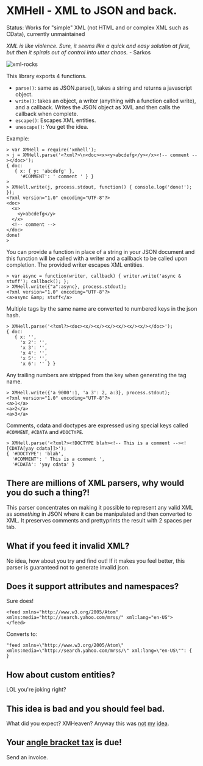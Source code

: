 # XMHell - XML to JSON and back.

Status: Works for "simple" XML (not HTML and or complex XML such as CData), currently unmaintained

*XML is like violence. Sure, it seems like a quick and easy solution at first, but then it spirals out of control into utter chaos.* - Sarkos

![xml-rocks](https://raw.github.com/cjdelisle/xmhell/master/xml.gif)

This library exports 4 functions.

* `parse()`: same as JSON.parse(), takes a string and returns a javascript object.
* `write()`: takes an object, a writer (anything with a function called write), and a callback.
Writes the JSON object as XML and then calls the callback when complete.
* `escape()`: Escapes XML entities.
* `unescape()`: You get the idea.

Example:

    > var XMHell = require('xmhell');
    > j = XMHell.parse('<?xml?>\n<doc><x><y>abcdefg</y></x><!-- comment --></doc>');
    { doc: 
       { x: { y: 'abcdefg' },
         '#COMMENT': ' comment ' } }
    > 
    > XMHell.write(j, process.stdout, function() { console.log('done!'); });
    <?xml version="1.0" encoding="UTF-8"?>
    <doc>
      <x>
        <y>abcdefg</y>
      </x>
      <!-- comment -->
    </doc>
    done!
    >

You can provide a function in place of a string in your JSON document and this function will be
called with a writer and a callback to be called upon completion. The provided writer escapes XML
entities.

    > var async = function(writer, callback) { writer.write('async & stuff'); callback(); };
    > XMHell.write({"a":async}, process.stdout);
    <?xml version="1.0" encoding="UTF-8"?>
    <a>async &amp; stuff</a>

Multiple tags by the same name are converted to numbered keys in the json hash.

    > XMHell.parse('<?xml?><doc><x/><x/><x/><x/><x/><x/></doc>');
    { doc: 
       { x: '',
         'x 2': '',
         'x 3': '',
         'x 4': '',
         'x 5': '',
         'x 6': '' } }

Any trailing numbers are stripped from the key when generating the tag name.

    > XMHell.write({'a 9000':1, 'a 3': 2, a:3}, process.stdout);
    <?xml version="1.0" encoding="UTF-8"?>
    <a>1</a>
    <a>2</a>
    <a>3</a>

Comments, cdata and doctypes are expressed using special keys called `#COMMENT`,
`#CDATA` and `#DOCTYPE`.

    > XMHell.parse('<?xml?><!DOCTYPE blah><!-- This is a comment --><![CDATA[yay cdata]]>');
    { '#DOCTYPE': 'blah',
      '#COMMENT': ' This is a comment ',
      '#CDATA': 'yay cdata' }


## There are millions of XML parsers, why would you do such a thing?!

This parser concentrates on making it possible to represent any valid XML as *something* in JSON
where it can be manipulated and then converted to XML. It preserves comments and prettyprints the
result with 2 spaces per tab.

## What if you feed it invalid XML?

No idea, how about you try and find out!
If it makes you feel better, this parser is guaranteed not to generate invalid json.

## Does it support attributes and namespaces?

Sure does!

    <feed xmlns="http://www.w3.org/2005/Atom" xmlns:media="http://search.yahoo.com/mrss/" xml:lang="en-US">
    </feed>

Converts to:

    "feed xmlns=\"http://www.w3.org/2005/Atom\" xmlns:media=\"http://search.yahoo.com/mrss/\" xml:lang=\"en-US\"": {
    }

## How about custom entities?

LOL you're joking right?

## This idea is bad and you should feel bad.

What did you expect? XMHeaven? Anyway this was
[not](http://en.wikipedia.org/wiki/Jean_Paoli)
[my](http://en.wikipedia.org/wiki/Tim_Bray)
[idea](http://en.wikipedia.org/wiki/Michael_Sperberg-McQueen).

## Your [angle bracket tax](http://www.codinghorror.com/blog/2008/05/xml-the-angle-bracket-tax.html) is due!

Send an invoice.
